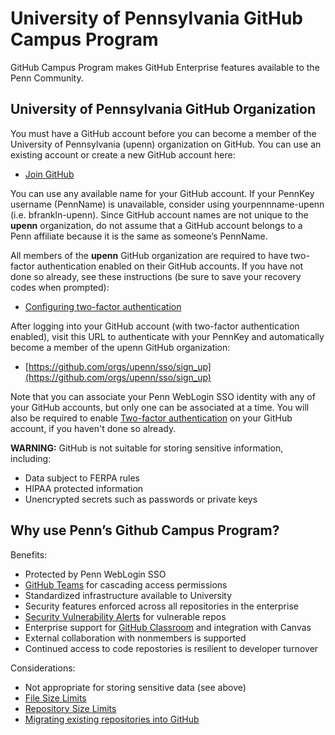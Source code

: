 # University of Pennsylvania GitHub Campus Program
GitHub Campus Program makes GitHub Enterprise features available to the Penn Community.

## University of Pennsylvania GitHub Organization
You must have a GitHub account before you can become a member of the University of Pennsylvania (upenn) organization on GitHub. You can use an existing account or create a new GitHub account here:

* [Join GitHub](https://github.com/)

You can use any available name for your GitHub account. If your PennKey username (PennName) is unavailable, consider using yourpennname-upenn (i.e. bfrankln-upenn). Since GitHub account names are not unique to the **upenn** organization, do not assume that a GitHub account belongs to a Penn affiliate because it is the same as someone’s PennName.

All members of the **upenn** GitHub organization are required to have two-factor authentication enabled on their GitHub accounts. If you have not done so already, see these instructions (be sure to save your recovery codes when prompted):

* [Configuring two-factor authentication](https://docs.github.com/en/authentication/securing-your-account-with-two-factor-authentication-2fa/configuring-two-factor-authentication)

After logging into your GitHub account (with two-factor authentication enabled), visit this URL to authenticate with your PennKey and automatically become a member of the upenn GitHub organization:

* [https://github.com/orgs/upenn/sso/sign_up](https://github.com/orgs/upenn/sso/sign_up)

Note that you can associate your Penn WebLogin SSO identity with any of your GitHub accounts, but only one can be associated at a time. You will also be required to enable [Two-factor authentication](https://docs.github.com/en/free-pro-team@latest/github/authenticating-to-github/accessing-github-using-two-factor-authentication) on your GitHub account, if you haven't done so already.

**WARNING:** GitHub is not suitable for storing sensitive information, including:

* Data subject to FERPA rules
* HIPAA protected information
* Unencrypted secrets such as passwords or private keys

## Why use Penn’s Github Campus Program?

Benefits:

* Protected by Penn WebLogin SSO
* [GitHub Teams](https://docs.github.com/en/free-pro-team@latest/github/setting-up-and-managing-organizations-and-teams/about-teams) for cascading access permissions
* Standardized infrastructure available to University
* Security features enforced across all repositories in the enterprise
* [Security Vulnerability Alerts](https://docs.github.com/en/free-pro-team@latest/github/managing-security-vulnerabilities/about-alerts-for-vulnerable-dependencies) for vulnerable repos
* Enterprise support for [GitHub Classroom](https://docs.github.com/en/free-pro-team@latest/education/manage-coursework-with-github-classroom/basics-of-setting-up-github-classroom) and integration with Canvas
* External collaboration with nonmembers is supported
* Continued access to code repostories is resilient to developer turnover

Considerations:

* Not appropriate for storing sensitive data (see above)
* [File Size Limits](https://docs.github.com/en/repositories/working-with-files/managing-large-files/about-large-files-on-github#file-size-limits)
* [Repository Size Limits](https://docs.github.com/en/repositories/working-with-files/managing-large-files/about-large-files-on-github#repository-size-limits)
* [Migrating existing repositories into GitHub](https://docs.github.com/en/migrations)
